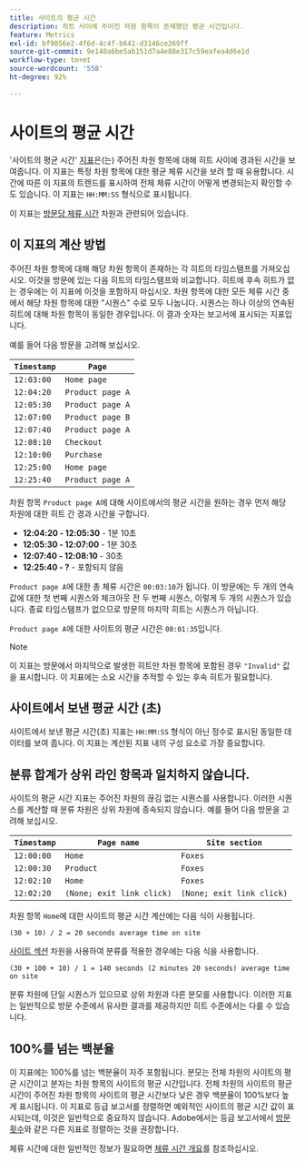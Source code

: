 ```yaml
---
title: 사이트의 평균 시간
description: 히트 사이에 주어진 차원 항목이 존재했던 평균 시간입니다.
feature: Metrics
exl-id: bf9056e2-4f6d-4c4f-b641-d3146ce269ff
source-git-commit: 9e140a6be5ab151d7a4e88e317c59eafea4d6e1d
workflow-type: tm+mt
source-wordcount: '558'
ht-degree: 92%

---
```


# 사이트의 평균 시간

&#39;사이트의 평균 시간&#39; [지표](overview.md)은(는) 주어진 차원 항목에 대해 히트 사이에 경과된 시간을 보여줍니다. 이 지표는 특정 차원 항목에 대한 평균 체류 시간을 보려 할 때 유용합니다. 시간에 따른 이 지표의 트렌드를 표시하여 전체 체류 시간이 어떻게 변경되는지 확인할 수도 있습니다. 이 지표는 `HH:MM:SS` 형식으로 표시됩니다.

이 지표는 [방문당 체류 시간](../dimensions/time-spent-per-visit.md) 차원과 관련되어 있습니다.

## 이 지표의 계산 방법

주어진 차원 항목에 대해 해당 차원 항목이 존재하는 각 히트의 타임스탬프를 가져오십시오. 이것을 방문에 있는 다음 히트의 타임스탬프와 비교합니다. 히트에 후속 히트가 없는 경우에는 이 지표에 이것을 포함하지 마십시오. 차원 항목에 대한 모든 체류 시간 중에서 해당 차원 항목에 대한 &quot;시퀀스&quot; 수로 모두 나눕니다. 시퀀스는 하나 이상의 연속된 히트에 대해 차원 항목이 동일한 경우입니다. 이 결과 숫자는 보고서에 표시되는 지표입니다.

예를 들어 다음 방문을 고려해 보십시오.

| `Timestamp` | `Page` |
| --- | --- |
| `12:03:00` | `Home page` |
| `12:04:20` | `Product page A` |
| `12:05:30` | `Product page A` |
| `12:07:00` | `Product page B` |
| `12:07:40` | `Product page A` |
| `12:08:10` | `Checkout` |
| `12:10:00` | `Purchase` |
| `12:25:00` | `Home page` |
| `12:25:40` | `Product page A` |


차원 항목 `Product page A`에 대해 사이트에서의 평균 시간을 원하는 경우 먼저 해당 차원에 대한 히트 간 경과 시간을 구합니다.

* **12:04:20 - 12:05:30** - 1분 10초
* **12:05:30 - 12:07:00** - 1분 30초
* **12:07:40 - 12:08:10** - 30초
* **12:25:40 - ?** - 포함되지 않음

`Product page A`에 대한 총 체류 시간은 `00:03:10`가 됩니다. 이 방문에는 두 개의 연속 값에 대한 첫 번째 시퀀스와 체크아웃 전 두 번째 시퀀스, 이렇게 두 개의 시퀀스가 있습니다. 종료 타임스탬프가 없으므로 방문의 마지막 히트는 시퀀스가 아닙니다.

`Product page A`에 대한 사이트의 평균 시간은 `00:01:35`입니다.

>[!NOTE]
>
>이 지표는 방문에서 마지막으로 발생한 히트만 차원 항목에 포함된 경우 `"Invalid"` 값을 표시합니다. 이 지표에는 소요 시간을 추적할 수 있는 후속 히트가 필요합니다.

## 사이트에서 보낸 평균 시간 (초)

사이트에서 보낸 평균 시간(초) 지표는 `HH:MM:SS` 형식이 아닌 정수로 표시된 동일한 데이터를 보여 줍니다. 이 지표는 계산된 지표 내의 구성 요소로 가장 중요합니다.

## 분류 합계가 상위 라인 항목과 일치하지 않습니다.

사이트의 평균 시간 지표는 주어진 차원의 끊김 없는 시퀀스를 사용합니다. 이러한 시퀀스를 계산할 때 분류 차원은 상위 차원에 종속되지 않습니다. 예를 들어 다음 방문을 고려해 보십시오.

| `Timestamp` | `Page name` | `Site section` |
| --- | --- | --- |
| `12:00:00` | `Home` | `Foxes` |
| `12:00:30` | `Product` | `Foxes` |
| `12:02:10` | `Home` | `Foxes` |
| `12:02:20` | `(None; exit link click)` | `(None; exit link click)` |

차원 항목 `Home`에 대한 사이트의 평균 시간 계산에는 다음 식이 사용됩니다.

```text
(30 + 10) / 2 = 20 seconds average time on site
```

[사이트 섹션](../dimensions/site-section.md) 차원을 사용하여 분류를 적용한 경우에는 다음 식을 사용합니다.

```text
(30 + 100 + 10) / 1 = 140 seconds (2 minutes 20 seconds) average time on site
```

분류 차원에 단일 시퀀스가 있으므로 상위 차원과 다른 분모를 사용합니다. 이러한 지표는 일반적으로 방문 수준에서 유사한 결과를 제공하지만 히트 수준에서는 다를 수 있습니다.

## 100%를 넘는 백분율

이 지표에는 100%를 넘는 백분율이 자주 포함됩니다. 분모는 전체 차원의 사이트의 평균 시간이고 분자는 차원 항목의 사이트의 평균 시간입니다. 전체 차원의 사이트의 평균 시간이 주어진 차원 항목의 사이트의 평균 시간보다 낮은 경우 백분율이 100%보다 높게 표시됩니다. 이 지표로 등급 보고서를 정렬하면 예외적인 사이트의 평균 시간 값이 표시되는데, 이것은 일반적으로 중요하지 않습니다. Adobe에서는 등급 보고서에서 [방문 횟수](visits.md)와 같은 다른 지표로 정렬하는 것을 권장합니다.

체류 시간에 대한 일반적인 정보가 필요하면 [체류 시간 개요](time-spent.md)를 참조하십시오.
